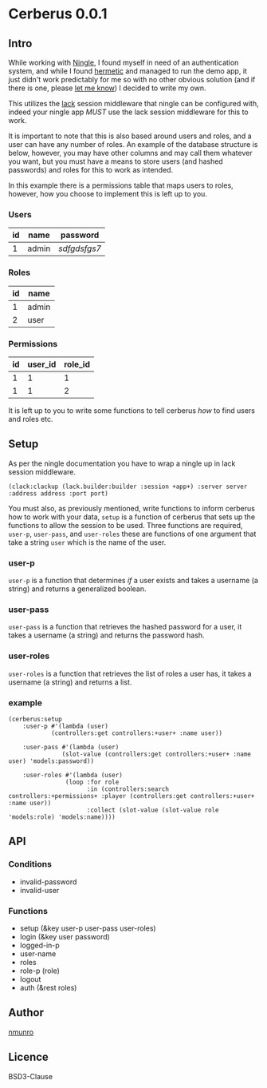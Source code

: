 # Cerberus 0.0.1

## Intro

While working with [Ningle](http://8arrow.org/ningle/), I found myself in need of an authentication system, and while I found [hermetic](https://github.com/eudoxia0/hermetic) and managed to run the demo app, it just didn't work predictably for me so with no other obvious solution (and if there is one, please [let me know](mailto:nmunro@duck.com)) I decided to write my own.

This utilizes the [lack](https://github.com/fukamachi/lack) session middleware that ningle can be configured with, indeed your ningle app *MUST* use the lack session middleware for this to work.

It is important to note that this is also based around users and roles, and a user can have any number of roles. An example of the database structure is below, however, you may have other columns and may call them whatever you want, but you must have a means to store users (and hashed passwords) and roles for this to work as intended.

In this example there is a permissions table that maps users to roles, however, how you choose to implement this is left up to you.

### Users

| id         | name     | password |
|--------------|-----------|------------|
| 1 | admin      | *sdfgdsfgs7*        |

### Roles

| id         | name     |
|--------------|-----------|
| 1 | admin      |
| 2 | user      |

### Permissions

| id         | user_id     | role_id |
|--------------|-----------|------------|
| 1 | 1 | 1 |
| 1 | 1 | 2 |

It is left up to you to write some functions to tell cerberus _how_ to find users and roles etc.

## Setup

As per the ningle documentation you have to wrap a ningle up in lack session middleware.

    (clack:clackup (lack.builder:builder :session +app+) :server server :address address :port port)
    
You must also, as previously mentioned, write functions to inform cerberus how to work with your data, `setup` is a function of cerberus that sets up the functions to allow the session to be used. Three functions are required, `user-p`, `user-pass`, and `user-roles` these are functions of one argument that take a string `user` which is the name of the user. 

### user-p

`user-p` is a function that determines _if_ a user exists and takes a username (a string) and returns a generalized boolean.

### user-pass

`user-pass` is a function that retrieves the hashed password for a user, it takes a username (a string) and returns the password hash.

### user-roles

`user-roles` is a function that retrieves the list of roles a user has, it takes a username (a string) and returns a list.

### example

    (cerberus:setup
        :user-p #'(lambda (user)
                (controllers:get controllers:+user+ :name user))

        :user-pass #'(lambda (user)
                   (slot-value (controllers:get controllers:+user+ :name user) 'models:password))

        :user-roles #'(lambda (user)
                    (loop :for role
                          :in (controllers:search controllers:+permissions+ :player (controllers:get controllers:+user+ :name user))
                          :collect (slot-value (slot-value role 'models:role) 'models:name))))

## API

### Conditions

 - invalid-password
 - invalid-user

### Functions

 - setup (&key user-p user-pass user-roles)
 - login (&key user password)
 - logged-in-p 
 - user-name
 - roles
 - role-p (role)
 - logout
 - auth (&rest roles)

## Author

[nmunro](https://nmunro.github.io)

## Licence

BSD3-Clause
